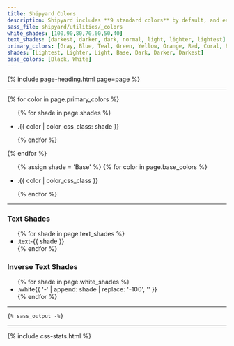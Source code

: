```yaml
---
title: Shipyard Colors
description: Shipyard includes **9 standard colors** by default, and each color can be accessed with the corresponding CSS utility class `.color-shade` or by using the SASS variable `$color-shade` in your SASS files.
sass_file: shipyard/utilities/_colors
white_shades: [100,90,80,70,60,50,40]
text_shades: [darkest, darker, dark, normal, light, lighter, lightest]
primary_colors: [Gray, Blue, Teal, Green, Yellow, Orange, Red, Coral, Purple]
shades: [Lightest, Lighter, Light, Base, Dark, Darker, Darkest]
base_colors: [Black, White]
---
```


{% include page-heading.html page=page %}

---

{% for color in page.primary_colors %}
  <ul class="col-container shade-list mb-30" shade-list>
    {% for shade in page.shades %}
      <li class="col col-50 sm:col-25 md:col-0 pl-5 pr-5 sm:pl-10 sm:pr-10 mb-10 sm:mb-20 shade-item shade-{{ shade | downcase }} shade-{{ color | color_css_class: shade }}">
        <div class="shade-box box bg-{{ color | color_css_class: shade }} shade-{{ shade | downcase | replace: 'er', '' | replace: 'est', '' }}">
          <div class="shade-color col-center text-xxl bold bg-{{ color | color_css_class: shade }}" shade-color></div>
          <p class="shade-text text-sm medium {{ color | color_css_class: shade }}">
            .{{ color | color_css_class: shade }}
          </p>
        </div>
      </li>
    {% endfor %}
  </ul>
{% endfor %}

<ul class="col-container shade-list mb-30" shade-list>
  {% assign shade = 'Base' %}
  {% for color in page.base_colors %}
    <li class="col pl-5 pr-5 sm:pl-10 sm:pr-10 mb-10 sm:mb-20 shade-item shade-{{ shade | downcase }} shade-{{ color | color_css_class: shade }}">
      <div class="shade-box box bg-{{ color | color_css_class: shade }} shade-{{ shade | downcase | replace: 'er', '' | replace: 'est', '' }}">
        <div class="shade-color col-center text-xxl bold bg-{{ color | color_css_class: shade }}" shade-color></div>
        <p class="shade-text text-sm medium {{ color | color_css_class: shade }}">
          .{{ color | color_css_class }}
        </p>
      </div>
    </li>
  {% endfor %}
</ul>

---

<div class="col-container">
  <div class="col">
    <h3>Text Shades</h3>
    <div class="box p-10 sm:p-15 md:p-20 lg:p-30 mt-10">
      <ul class="list medium">
        {% for shade in page.text_shades %}
          <li class="text-{{ shade }}">.text-{{ shade }}</li>
        {% endfor %}
      </ul>
    </div>
  </div>
  <div class="col">
    <h3>Inverse Text Shades</h3>
    <div class="box-secondary p-10 sm:p-15 md:p-20 lg:p-30 bg-gray-dark mt-10">
      <ul class="list medium">
        {% for shade in page.white_shades %}
          <li class="white{{ '-' | append: shade | replace: '-100', '' }}">
            .white{{ '-' | append: shade | replace: '-100', '' }}
          </li>
        {% endfor %}
      </ul>
    </div>
  </div>
</div>

---

```css
{% sass_output -%}
```

---

{% include css-stats.html %}
